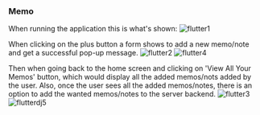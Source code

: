 ### Memo

When running the application this is what's shown:
![flutter1](https://github.com/user-attachments/assets/202b2139-deb5-47e9-9554-7e05dbde01a7)

When clicking on the plus button a form shows to add a new memo/note and get a successful pop-up message.
![flutter2](https://github.com/user-attachments/assets/560d4748-6537-415d-8220-1a0c11d34e77)
![flutter4](https://github.com/user-attachments/assets/6de9e886-ef45-46fc-8936-bf4305717f42)

Then when going back to the home screen and clicking on 'View All Your Memos' button, which would display all the added memos/nots added by the user.
Also, once the user sees all the added memos/notes, there is an option to add the wanted memos/notes to the server backend.
![flutter3](https://github.com/user-attachments/assets/fb870e6a-3e9a-4d6f-8ee5-1f21b08bbb60)
![flutterdj5](https://github.com/user-attachments/assets/87fe6036-c351-4948-82d4-948c9d6ab80b)
